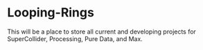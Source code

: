 # Looping-Rings

This will be a place to store all current and developing projects for SuperCollider, Processing, Pure Data, and Max.
